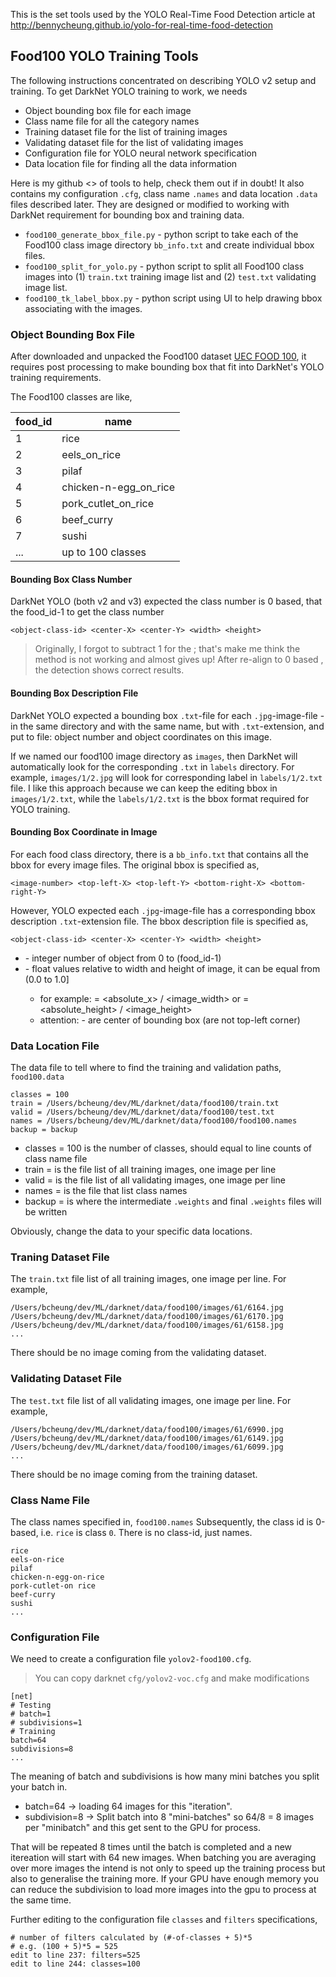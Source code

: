 This is the set tools used by the YOLO Real-Time Food Detection article at <http://bennycheung.github.io/yolo-for-real-time-food-detection>

## Food100 YOLO Training Tools
The following instructions concentrated on describing YOLO v2 setup and training.
To get DarkNet YOLO training to work, we needs

* Object bounding box file for each image
* Class name file for all the category names
* Training dataset file for the list of training images
* Validating dataset file for the list of validating images
* Configuration file for YOLO neural network specification
* Data location file for finding all the data information

Here is my github <> of tools to help, check them out if in doubt! It also contains my configuration `.cfg`, class name `.names` and data location `.data` files described later.
They are designed or modified to working with DarkNet requirement for bounding box and training data.
* `food100_generate_bbox_file.py` - python script to take each of the Food100 class image directory `bb_info.txt` and create individual bbox files.
* `food100_split_for_yolo.py` - python script to split all Food100 class images into (1) `train.txt` training image list and (2) `test.txt` validating image list.
* `food100_tk_label_bbox.py` - python script using UI to help drawing bbox associating with the images.

### Object Bounding Box File
After downloaded and unpacked the Food100 dataset [UEC FOOD 100](http://foodcam.mobi/dataset100.html),
it requires post processing to make bounding box that fit into DarkNet's YOLO training requirements.

The Food100 classes are like,

| food_id | name |
|----|------|
| 1	| rice
| 2	| eels_on_rice
| 3	| pilaf
| 4	| chicken-n-egg_on_rice
| 5	| pork_cutlet_on_rice
| 6	| beef_curry
| 7	| sushi
| ... | up to 100 classes

#### Bounding Box Class Number
DarkNet YOLO (both v2 and v3) expected the class number is 0 based, that the food_id-1 to get the class number

```
<object-class-id> <center-X> <center-Y> <width> <height>
```

> Originally, I forgot to subtract 1 for the <object-class-id>; that's make me think the method is not working and almost gives up! After re-align to 0 based <object-class-id>, the detection shows correct results.

#### Bounding Box Description File
DarkNet YOLO expected a bounding box `.txt`-file for each `.jpg`-image-file - in the same directory and with the same name, but with `.txt`-extension, and put to file: object number and object coordinates on this image.

If we named our food100 image directory as `images`, then DarkNet will automatically look for the corresponding `.txt` in `labels` directory. For example, `images/1/2.jpg` will look for corresponding label in `labels/1/2.txt` file. I like this approach because we can keep the editing bbox in `images/1/2.txt`, while the `labels/1/2.txt` is the bbox format required for YOLO training.

#### Bounding Box Coordinate in Image
For each food class directory, there is a `bb_info.txt` that contains all the bbox for every image files. The original bbox is specified as,

```
<image-number> <top-left-X> <top-left-Y> <bottom-right-X> <bottom-right-Y>
```

However, YOLO expected each `.jpg`-image-file has a corresponding bbox description `.txt`-extension file. The bbox description file is specified as,

```
<object-class-id> <center-X> <center-Y> <width> <height>
```

* <object-class-id> - integer number of object from 0 to (food_id-1)
* <center-X> <center-Y> <width> <height> - float values relative to width and height of image, it can be equal from (0.0 to 1.0]
  * for example: <x> = <absolute_x> / <image_width> or <height> = <absolute_height> / <image_height>
  * attention: <center-X> <center-Y> - are center of bounding box (are not top-left corner)


### Data Location File
The data file to tell where to find the training and validation paths, `food100.data`

```
classes = 100
train = /Users/bcheung/dev/ML/darknet/data/food100/train.txt
valid = /Users/bcheung/dev/ML/darknet/data/food100/test.txt
names = /Users/bcheung/dev/ML/darknet/data/food100/food100.names
backup = backup
```

* classes = 100 is the number of classes, should equal to line counts of class name file
* train = <path> is the file list of all training images, one image per line
* valid = <path> is the file list of all validating images, one image per line
* names = <path> is the file that list class names
* backup = <path> is where the intermediate `.weights` and final `.weights` files will be written

Obviously, change the data <path> to your specific data locations.

### Traning Dataset File
The `train.txt` file list of all training images, one image per line. For example,

```
/Users/bcheung/dev/ML/darknet/data/food100/images/61/6164.jpg
/Users/bcheung/dev/ML/darknet/data/food100/images/61/6170.jpg
/Users/bcheung/dev/ML/darknet/data/food100/images/61/6158.jpg
...
```

There should be no image coming from the validating dataset.

### Validating Dataset File
The `test.txt` file list of all validating images, one image per line. For example,

```
/Users/bcheung/dev/ML/darknet/data/food100/images/61/6990.jpg
/Users/bcheung/dev/ML/darknet/data/food100/images/61/6149.jpg
/Users/bcheung/dev/ML/darknet/data/food100/images/61/6099.jpg
...
```

There should be no image coming from the training dataset.

### Class Name File
The class names specified in, `food100.names`
Subsequently, the class id is 0-based, i.e. `rice` is class `0`.
There is no class-id, just names.

```
rice
eels-on-rice
pilaf
chicken-n-egg-on-rice
pork-cutlet-on rice
beef-curry
sushi
...
```

### Configuration File
We need to create a configuration file `yolov2-food100.cfg`.
> You can copy darknet `cfg/yolov2-voc.cfg` and make modifications

```
[net]
# Testing
# batch=1
# subdivisions=1
# Training
batch=64
subdivisions=8
...
```

The meaning of batch and subdivisions is how many mini batches
you split your batch in.

* batch=64 -> loading 64 images for this "iteration".
* subdivision=8 -> Split batch into 8 "mini-batches" so 64/8 = 8 images per "minibatch" and this get sent to the GPU for process.

That will be repeated 8 times until the batch is completed and a new itereation will start with 64 new images. When batching you are averaging over more images the intend is not only to speed up the training process but also to generalise the training more.
If your GPU have enough memory you can reduce the subdivision to load more images into the gpu to process at the same time.

Further editing to the configuration file `classes` and `filters` specifications,

```
# number of filters calculated by (#-of-classes + 5)*5
# e.g. (100 + 5)*5 = 525
edit to line 237: filters=525
edit to line 244: classes=100
```
